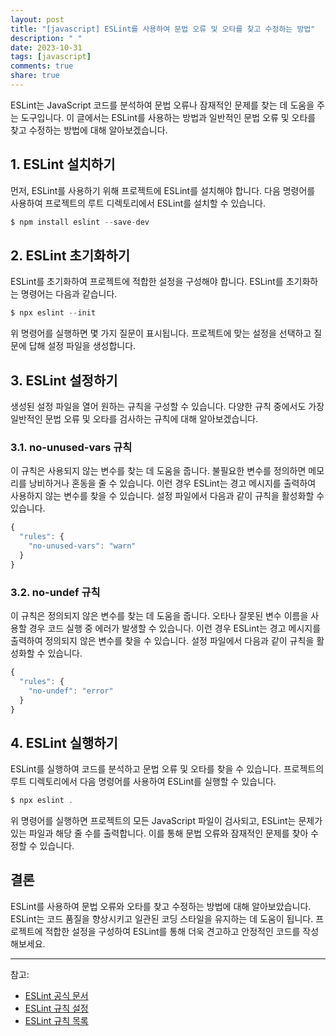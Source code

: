```yaml
---
layout: post
title: "[javascript] ESLint를 사용하여 문법 오류 및 오타를 찾고 수정하는 방법"
description: " "
date: 2023-10-31
tags: [javascript]
comments: true
share: true
---
```


ESLint는 JavaScript 코드를 분석하여 문법 오류나 잠재적인 문제를 찾는 데 도움을 주는 도구입니다. 이 글에서는 ESLint를 사용하는 방법과 일반적인 문법 오류 및 오타를 찾고 수정하는 방법에 대해 알아보겠습니다.

## 1. ESLint 설치하기

먼저, ESLint를 사용하기 위해 프로젝트에 ESLint를 설치해야 합니다. 다음 명령어를 사용하여 프로젝트의 루트 디렉토리에서 ESLint를 설치할 수 있습니다.

```javascript
$ npm install eslint --save-dev
```

## 2. ESLint 초기화하기

ESLint를 초기화하여 프로젝트에 적합한 설정을 구성해야 합니다. ESLint를 초기화하는 명령어는 다음과 같습니다.

```javascript
$ npx eslint --init
```

위 명령어를 실행하면 몇 가지 질문이 표시됩니다. 프로젝트에 맞는 설정을 선택하고 질문에 답해 설정 파일을 생성합니다.

## 3. ESLint 설정하기

생성된 설정 파일을 열어 원하는 규칙을 구성할 수 있습니다. 다양한 규칙 중에서도 가장 일반적인 문법 오류 및 오타를 검사하는 규칙에 대해 알아보겠습니다.

### 3.1. no-unused-vars 규칙

이 규칙은 사용되지 않는 변수를 찾는 데 도움을 줍니다. 불필요한 변수를 정의하면 메모리를 낭비하거나 혼동을 줄 수 있습니다. 이런 경우 ESLint는 경고 메시지를 출력하여 사용하지 않는 변수를 찾을 수 있습니다. 설정 파일에서 다음과 같이 규칙을 활성화할 수 있습니다.

```javascript
{
  "rules": {
    "no-unused-vars": "warn"
  }
}
```

### 3.2. no-undef 규칙

이 규칙은 정의되지 않은 변수를 찾는 데 도움을 줍니다. 오타나 잘못된 변수 이름을 사용할 경우 코드 실행 중 에러가 발생할 수 있습니다. 이런 경우 ESLint는 경고 메시지를 출력하여 정의되지 않은 변수를 찾을 수 있습니다. 설정 파일에서 다음과 같이 규칙을 활성화할 수 있습니다.

```javascript
{
  "rules": {
    "no-undef": "error"
  }
}
```

## 4. ESLint 실행하기

ESLint를 실행하여 코드를 분석하고 문법 오류 및 오타를 찾을 수 있습니다. 프로젝트의 루트 디렉토리에서 다음 명령어를 사용하여 ESLint를 실행할 수 있습니다.

```javascript
$ npx eslint .
```

위 명령어를 실행하면 프로젝트의 모든 JavaScript 파일이 검사되고, ESLint는 문제가 있는 파일과 해당 줄 수를 출력합니다. 이를 통해 문법 오류와 잠재적인 문제를 찾아 수정할 수 있습니다.

## 결론

ESLint를 사용하여 문법 오류와 오타를 찾고 수정하는 방법에 대해 알아보았습니다. ESLint는 코드 품질을 향상시키고 일관된 코딩 스타일을 유지하는 데 도움이 됩니다. 프로젝트에 적합한 설정을 구성하여 ESLint를 통해 더욱 견고하고 안정적인 코드를 작성해보세요.

---

참고:

- [ESLint 공식 문서](https://eslint.org/docs/user-guide/getting-started)
- [ESLint 규칙 설정](https://eslint.org/docs/user-guide/configuring)
- [ESLint 규칙 목록](https://eslint.org/docs/rules/)